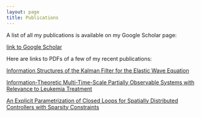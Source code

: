 ```yaml
---
layout: page
title: Publications
---
```


A list of all my publications is available on my Google Scholar page:

[link to Google Scholar](https://scholar.google.com/citations?user=WzacMi8AAAAJ&hl=en&authuser=1)


Here are links to PDFs of a few of my recent publications: 

[Information Structures of the Kalman Filter for the Elastic Wave Equation](https://laurentlessard.com/public/necsys22_pdekf.pdf)

[Information-Theoretic Multi-Time-Scale Partially Observable Systems with Relevance to Leukemia Treatment](https://arxiv.org/pdf/2204.12604.pdf)

[An Explicit Parametrization of Closed Loops for Spatially Distributed Controllers with Sparsity Constraints](https://arxiv.org/pdf/2012.04792.pdf)